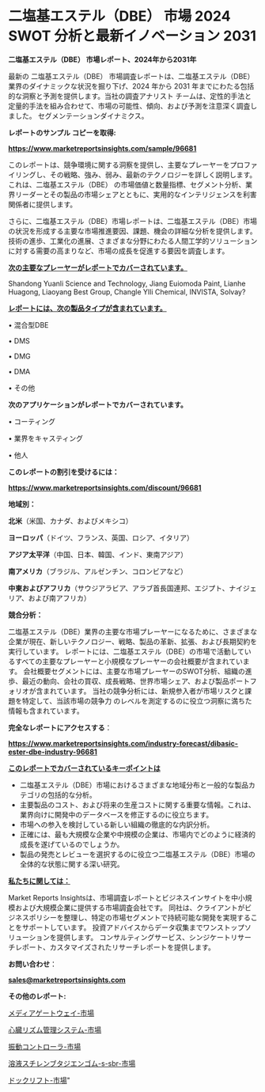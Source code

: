 # 二塩基エステル（DBE） 市場 2024 SWOT 分析と最新イノベーション 2031

<strong>二塩基エステル（DBE） 市場レポート、2024年から2031年</strong>

最新の 二塩基エステル（DBE） 市場調査レポートは、二塩基エステル（DBE） 業界のダイナミックな状況を掘り下げ、2024 年から 2031 年までにわたる包括的な洞察と予測を提供します。当社の調査アナリスト チームは、定性的手法と定量的手法を組み合わせて、市場の可能性、傾向、および予測を注意深く調査しました。 セグメンテーションダイナミクス。



<strong>レポートのサンプル コピーを取得:</strong> <a href=https://www.marketreportsinsights.com/sample/96681>

<strong><u>https://www.marketreportsinsights.com/sample/96681</u></strong></a>

このレポートは、競争環境に関する洞察を提供し、主要なプレーヤーをプロファイリングし、その戦略、強み、弱み、最新のテクノロジーを詳しく説明します。 これは、二塩基エステル（DBE） の市場価値と数量指標、セグメント分析、業界リーダーとその製品の市場シェアとともに、実用的なインテリジェンスを利害関係者に提供します。

さらに、二塩基エステル（DBE）市場レポートは、二塩基エステル（DBE）市場の状況を形成する主要な市場推進要因、課題、機会の詳細な分析を提供します。 技術の進歩、工業化の進展、さまざまな分野にわたる人間工学的ソリューションに対する需要の高まりなど、市場の成長を促進する要因を調査します。



<strong><u>次の主要なプレーヤーがレポートでカバーされています。</u></strong>

Shandong Yuanli Science and Technology, Jiang Euiomoda Paint, Lianhe Huagong, Liaoyang Best Group, Changle YIli Chemical, INVISTA, Solvay?



<strong><u><b>レポートには、次の製品タイプが含まれています。</b></u></strong>

• 混合型DBE

•  DMS

•  DMG

•  DMA

• その他



<strong><b>次のアプリケーションがレポートでカバーされています。</b></strong>

• コーティング

• 業界をキャスティング

• 他人



<strong><b>このレポートの割引を受けるには：</b></strong><a href=https://www.marketreportsinsights.com/discount/96681>

<strong><u>https://www.marketreportsinsights.com/discount/96681</u></strong></a>



<strong>地域別：</strong>



<strong>北米</strong>（米国、カナダ、およびメキシコ）



<strong>ヨーロッパ</strong>（ドイツ、フランス、英国、ロシア、イタリア）



<strong>アジア太平洋</strong>（中国、日本、韓国、インド、東南アジア）



<strong>南アメリカ</strong>（ブラジル、アルゼンチン、コロンビアなど）



<strong>中東およびアフリカ</strong>（サウジアラビア、アラブ首長国連邦、エジプト、ナイジェリア、および南アフリカ）



<strong>競合分析：</strong>

二塩基エステル（DBE）業界の主要な市場プレーヤーになるために、さまざまな企業が現在、新しいテクノロジー、戦略、製品の革新、拡張、および長期契約を実行しています。 レポートには、二塩基エステル（DBE）の市場で活動しているすべての主要なプレーヤーと小規模なプレーヤーの会社概要が含まれています。 会社概要セグメントには、主要な市場プレーヤーのSWOT分析、組織の進歩、最近の動向、会社の買収、成長戦略、世界市場シェア、および製品ポートフォリオが含まれています。 当社の競争分析には、新規参入者が市場リスクと課題を特定して、当該市場の競争力 のレベルを測定するのに役立つ洞察に満ちた情報も含まれています。



<strong>完全なレポートにアクセスする</strong>：

<a href=https://www.marketreportsinsights.com/industry-forecast/dibasic-ester-dbe-industry-96681>

<strong><u>https://www.marketreportsinsights.com/industry-forecast/dibasic-ester-dbe-industry-96681</u></strong></a>



<strong><u><b>このレポートでカバーされているキーポイントは</b></u></strong>
<ul>
  <li>二塩基エステル（DBE）市場におけるさまざまな地域分布と一般的な製品カテゴリの包括的な分析。</li>
  <li>主要製品のコスト、および将来の生産コストに関する重要な情報。これは、業界向けに開発中のデータベースを修正するのに役立ちます。</li>
  <li>市場への参入を検討している新しい組織の徹底的な内訳分析。</li>
  <li>正確には、最も大規模な企業や中規模の企業は、市場内でどのように経済的成長を遂げているのでしょうか。</li>
  <li>製品の発売とレビューを選択するのに役立つ二塩基エステル（DBE）市場の全体的な状態に関する深い研究。</li>
</ul>


<strong><u><b>私たちに関しては：</b></u></strong>

Market Reports Insightsは、市場調査レポートとビジネスインサイトを中小規模および大規模企業に提供する市場調査会社です。 同社は、クライアントがビジネスポリシーを整理し、特定の市場セグメントで持続可能な開発を実現することをサポートしています。 投資アドバイスからデータ収集までワンストップソリューションを提供します。 コンサルティングサービス、シンジケートリサーチレポート、カスタマイズされたリサーチレポートを提供します。



<strong><b>お問い合わせ</b></strong>：

<a href=mailto:sales@marketreportsinsights.com>

<strong><u>sales@marketreportsinsights.com</u></strong></a>



<strong>その他のレポート:</strong>

<a href=https://www.linkedin.com/pulse/メディアゲートウェイ-市場-2023-推進要因と成長機会-2030-analytics-achievers-24-analysis-bcuzf/>メディアゲートウェイ-市場</a>

<a href=https://www.linkedin.com/pulse/心臓リズム管理システム-市場-2023-新興市場-将来の動向と市場需要-hllkf/>心臓リズム管理システム-市場</a>

<a href=https://www.linkedin.com/pulse/振動コントローラ-市場-2023-最新の-cagr-および成長分析-2030-j5vlf/>振動コントローラ-市場</a>

<a href=https://www.linkedin.com/pulse/溶液スチレンブタジエンゴム-s-sbr-市場-2023-推進要因と成長機会-lqqif/>溶液スチレンブタジエンゴム-s-sbr-市場</a>

<a href=https://www.linkedin.com/pulse/ドックリフト-市場-2023-新興市場-将来の動向と市場需要-2030-analytics-achievers-24-analysis-zef1f/>ドックリフト-市場</a>"
